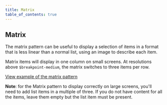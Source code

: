 ```yaml
---
title: Matrix
table_of_contents: true
---
```


## Matrix

The matrix pattern can be useful to display a selection of items in a format
that is less linear than a normal list, using an image to describe each item.

Matrix items will display in one column on small screens. At resolutions above
```$breakpoint-medium```, the matrix switches to three items per row.

<a href="https://vanilla-framework.github.io/vanilla-framework/examples/patterns/matrix/"
    class="js-example">
    View example of the matrix pattern
</a>

**Note**: for the Matrix pattern to display correctly on large screens, you'll need to add list items in a multiple of three. If you do not have content for all the items, leave them empty but the list item must be present.
